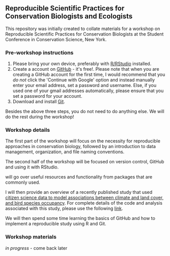 ## Reproducible Scientific Practices for Conservation Biologists and Ecologists

This repository was initially created to collate materials for a workshop on Reproducible Scientific Practices for Conservation Biologists at the Student Conference in Conservation Science, New York.  

### Pre-workshop instructions  

1. Please bring your own device, preferably with [R/RStudio](https://www.rstudio.com/) installed.  
2. Create a account on [GitHub](https://github.com/) - it's free!. Please note that when you are creating a GitHub account for the first time, I would recommend that you _do not_ click the 'Continue with Google' option and instead manually enter your email address, set a password and username. Else, if you used one of your gmail addresses automatically, please ensure that you set a password for your account.      
3. Download and install [Git](https://git-scm.com/downloads). 

Besides the above three steps, you do not need to do anything else. We will do the rest during the workshop!

### Workshop details  

The first part of the workshop will focus on the necessity for reproducible approaches in conservation biology, followed by an introduction to data management, organization, and file naming conventions.  

The second half of the workshop will be focused on version control, GitHub and using it with RStudio.  

 will go over useful resources and functionality from packages that are commonly used.  

I will then provide an overview of a recently published study that used [citizen science data to model associations between climate and land cover, and bird species occupancy](https://onlinelibrary.wiley.com/doi/full/10.1111/ecog.06075). For complete details of the code and analysis associated with this study, please use the following [link](https://github.com/vjjan91/eBirdOccupancy).  

We will then spend some time learning the basics of GitHub and how to implement a reproducible study using R and Git.    

### Workshop materials

*in progress* - come back later

